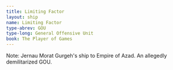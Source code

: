 ```yaml
---
title: Limiting Factor
layout: ship
name: Limiting Factor
type-abrev: GOU
type-long: General Offensive Unit
book: The Player of Games
---
```


<span class="note">Note:</span> Jernau Morat Gurgeh's ship to Empire of Azad. An allegedly demilitarized GOU.